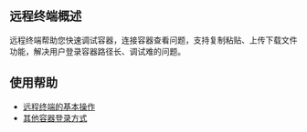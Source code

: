 ## 远程终端概述
远程终端帮助您快速调试容器，连接容器查看问题，支持复制粘贴、上传下载文件功能，解决用户登录容器路径长、调试难的问题。

## 使用帮助
- [远程终端的基本操作](http://tcecqpoc.fsphere.cn/document/product/457/9120)
- [其他容器登录方式](http://tcecqpoc.fsphere.cn/document/product/457/9119)
